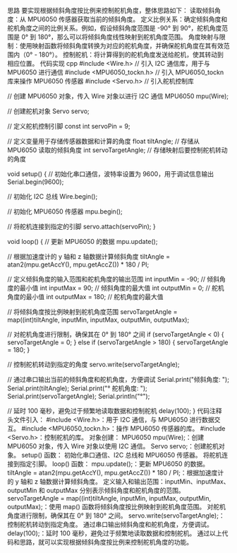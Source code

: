 思路
要实现根据倾斜角度按比例来控制舵机角度，整体思路如下：
读取倾斜角度：从 MPU6050 传感器获取当前的倾斜角度。
定义比例关系：确定倾斜角度和舵机角度之间的比例关系。例如，假设倾斜角度范围是 -90° 到 90°，舵机角度范围是 0° 到 180°，那么可以将倾斜角度线性映射到舵机角度范围。
角度映射与限制：使用映射函数将倾斜角度转换为对应的舵机角度，并确保舵机角度在其有效范围内（0° - 180°）。
控制舵机：将计算得到的舵机角度发送给舵机，使其转动到相应位置。
代码实现
cpp
#include <Wire.h>  // 引入 I2C 通信库，用于与 MPU6050 进行通信
#include <MPU6050_tockn.h>  // 引入 MPU6050_tockn 库来操作 MPU6050 传感器
#include <Servo.h>  // 引入舵机控制库

// 创建 MPU6050 对象，传入 Wire 对象以进行 I2C 通信
MPU6050 mpu(Wire);

// 创建舵机对象
Servo servo;

// 定义舵机控制引脚
const int servoPin = 9;

// 定义变量用于存储传感器数据和计算的角度
float tiltAngle;  // 存储从 MPU6050 读取的倾斜角度
int servoTargetAngle;  // 存储映射后要控制舵机转动的角度

void setup() {
  // 初始化串口通信，波特率设置为 9600，用于调试信息输出
  Serial.begin(9600);

  // 初始化 I2C 总线
  Wire.begin();

  // 初始化 MPU6050 传感器
  mpu.begin();

  // 将舵机连接到指定的引脚
  servo.attach(servoPin);
}

void loop() {
  // 更新 MPU6050 的数据
  mpu.update();

  // 根据加速度计的 y 轴和 z 轴数据计算倾斜角度
  tiltAngle = atan2(mpu.getAccY(), mpu.getAccZ()) * 180 / PI;

  // 定义倾斜角度的输入范围和舵机角度的输出范围
  int inputMin = -90;  // 倾斜角度的最小值
  int inputMax = 90;   // 倾斜角度的最大值
  int outputMin = 0;   // 舵机角度的最小值
  int outputMax = 180; // 舵机角度的最大值

  // 将倾斜角度按比例映射到舵机角度范围
  servoTargetAngle = map((int)tiltAngle, inputMin, inputMax, outputMin, outputMax);

  // 对舵机角度进行限制，确保其在 0° 到 180° 之间
  if (servoTargetAngle < 0) {
    servoTargetAngle = 0;
  } else if (servoTargetAngle > 180) {
    servoTargetAngle = 180;
  }

  // 控制舵机转动到指定的角度
  servo.write(servoTargetAngle);

  // 通过串口输出当前的倾斜角度和舵机角度，方便调试
  Serial.print("倾斜角度: ");
  Serial.print(tiltAngle);
  Serial.print("°  舵机角度: ");
  Serial.print(servoTargetAngle);
  Serial.println("°");

  // 延时 100 毫秒，避免过于频繁地读取数据和控制舵机
  delay(100);
}
代码注释
头文件引入：
#include <Wire.h>：用于 I2C 通信，与 MPU6050 进行数据交互。
#include <MPU6050_tockn.h>：操作 MPU6050 传感器的库。
#include <Servo.h>：控制舵机的库。
对象创建：
MPU6050 mpu(Wire);：创建 MPU6050 对象，传入 Wire 对象以使用 I2C 通信。
Servo servo;：创建舵机对象。
setup() 函数：
初始化串口通信、I2C 总线和 MPU6050 传感器。
将舵机连接到指定引脚。
loop() 函数：
mpu.update();：更新 MPU6050 的数据。
tiltAngle = atan2(mpu.getAccY(), mpu.getAccZ()) * 180 / PI;：根据加速度计的 y 轴和 z 轴数据计算倾斜角度。
定义输入和输出范围：inputMin、inputMax、outputMin 和 outputMax 分别表示倾斜角度和舵机角度的范围。
servoTargetAngle = map((int)tiltAngle, inputMin, inputMax, outputMin, outputMax);：使用 map() 函数将倾斜角度按比例映射到舵机角度范围。
对舵机角度进行限制，确保其在 0° 到 180° 之间。
servo.write(servoTargetAngle);：控制舵机转动到指定角度。
通过串口输出倾斜角度和舵机角度，方便调试。
delay(100);：延时 100 毫秒，避免过于频繁地读取数据和控制舵机。
通过以上代码和思路，就可以实现根据倾斜角度按比例来控制舵机角度的功能。